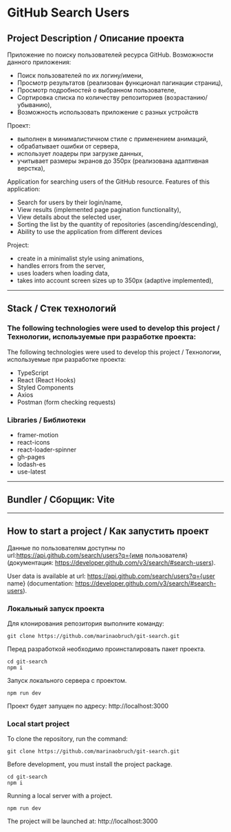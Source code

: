 # GitHub Search Users

## Project Description / Описание проекта

Приложение по поиску пользователей ресурса GitHub. Возможности данного приложения:

- Поиск пользователей по их логину/имени,
- Просмотр результатов (реализован функционал пагинации страниц),
- Просмотр подробностей о выбранном пользователе,
- Сортировка списка по количеству репозиториев (возрастанию/убыванию),
- Возможность использовать приложение с разных устройств

Проект:

- выполнен в минималистичном стиле с применением анимаций,
- обрабатывает ошибки от сервера,
- использует лоадеры при загрузке данных,
- учитывает размеры экранов до 350px (реализована адаптивная верстка),

Application for searching users of the GitHub resource. Features of this application:

- Search for users by their login/name,
- View results (implemented page pagination functionality),
- View details about the selected user,
- Sorting the list by the quantity of repositories (ascending/descending),
- Ability to use the application from different devices

Project:

- create in a minimalist style using animations,
- handles errors from the server,
- uses loaders when loading data,
- takes into account screen sizes up to 350px (adaptive implemented),

---

## Stack / Стек технологий

### The following technologies were used to develop this project / Технологии, используемые при разработке проекта:

The following technologies were used to develop this project / Технологии, используемые при разработке проекта:

- TypeScript
- React (React Hooks)
- Styled Components
- Axios
- Postman (form checking requests)

### Libraries / Библиотеки

- framer-motion
- react-icons
- react-loader-spinner
- gh-pages
- lodash-es
- use-latest

---

## Bundler / Сборщик: Vite

---

## How to start a project / Как запустить проект

Данные по пользователям доступны по url:https://api.github.com/search/users?q={имя пользователя} (документация: https://developer.github.com/v3/search/#search-users).

User data is available at url: https://api.github.com/search/users?q={user name} (documentation: https://developer.github.com/v3/search/#search-users).

### Локальный запуск проекта

Для клонирования репозитория выполните команду:

```
git clone https://github.com/marinaobruch/git-search.git
```

Перед разработкой необходимо проинсталировать пакет проекта.

```
cd git-search
npm i
```

Запуск локального сервера с проектом.

```
npm run dev
```

Проект будет запущен по адресу: http://localhost:3000

### Local start project

To clone the repository, run the command:

```
git clone https://github.com/marinaobruch/git-search.git
```

Before development, you must install the project package.

```
cd git-search
npm i
```

Running a local server with a project.

```
npm run dev
```

The project will be launched at: http://localhost:3000
